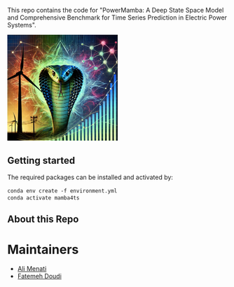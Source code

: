 This repo contains the code for "PowerMamba: A Deep State Space Model and Comprehensive Benchmark for Time Series Prediction in Electric Power Systems".


<img src="PowerMamba.png" alt="PowerMamba" width="50%">

## Getting started
The required packages can be installed and activated by:
```
conda env create -f environment.yml
conda activate mamba4ts
```
## About this Repo


# Maintainers
* [Ali Menati](github.com/alimenati)
* [Fatemeh Doudi](https://fatemehdoudi.github.io/)

